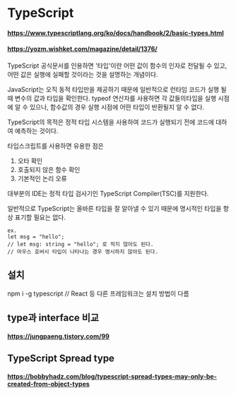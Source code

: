 # TypeScript
#### https://www.typescriptlang.org/ko/docs/handbook/2/basic-types.html
#### https://yozm.wishket.com/magazine/detail/1376/

TypeScript 공식문서를 인용하면 '타입'이란 어떤 값이 함수의 인자로 전달될 수 있고, 어떤 값은 실행에 실패할 것이라는 것을 설명하는 개념이다.

JavaScript는 오직 동적 타입만을 제공하기 때문에 일반적으로 런타임 코드가 실행 될 때 변수의 값과 타입을 확인한다.
typeof 연산자를 사용하면 각 값들의타입을 실행 시점에 알 수 있으나, 함수값의 경우 실행 시점에 어떤 타입이 반환될지 알 수 없다.

TypeScript의 목적은 정적 타입 시스템을 사용하여 코드가 실행되기 전에 코드에 대하여 예측하는 것이다.

타입스크립트를 사용하면 유용한 점은
1. 오타 확인
2. 호출되지 않은 함수 확인
3. 기본적인 논리 오류

대부분의 IDE는 정적 타입 검사기인 TypeScript Compiler(TSC)를 지원한다.

일반적으로 TypeScript는 올바른 타입을 잘 알아낼 수 있기 때문에 명시적인 타입을 항상 표기할 필요는 없다.
```
ex.
let msg = "hello";
// let msg: string = "hello"; 로 적지 않아도 된다.
// 마우스 호버시 타입이 나타나는 경우 명시하지 않아도 된다.
```

## 설치
npm i -g typescript // React 등 다른 프레임워크는 설치 방법이 다름

## type과 interface 비교
#### https://jungpaeng.tistory.com/99

## TypeScript Spread type
#### https://bobbyhadz.com/blog/typescript-spread-types-may-only-be-created-from-object-types